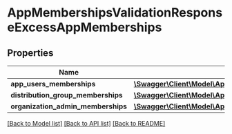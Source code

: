 # AppMembershipsValidationResponseExcessAppMemberships

## Properties
Name | Type | Description | Notes
------------ | ------------- | ------------- | -------------
**app_users_memberships** | [**\Swagger\Client\Model\AppMembershipsResponseMemberships[]**](AppMembershipsResponseMemberships.md) |  | [optional] 
**distribution_group_memberships** | [**\Swagger\Client\Model\AppMembershipsResponseMemberships[]**](AppMembershipsResponseMemberships.md) |  | [optional] 
**organization_admin_memberships** | [**\Swagger\Client\Model\AppMembershipsResponseMemberships[]**](AppMembershipsResponseMemberships.md) |  | [optional] 

[[Back to Model list]](../README.md#documentation-for-models) [[Back to API list]](../README.md#documentation-for-api-endpoints) [[Back to README]](../README.md)



